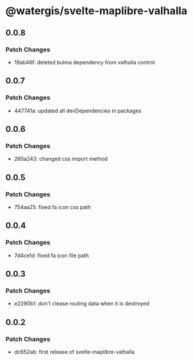 # @watergis/svelte-maplibre-valhalla

## 0.0.8

### Patch Changes

- 19ab46f: deleted bulma dependency from valhalla control

## 0.0.7

### Patch Changes

- 447741a: updated all devDependencies in packages

## 0.0.6

### Patch Changes

- 265a243: changed css import method

## 0.0.5

### Patch Changes

- 754aa25: fixed fa icon css path

## 0.0.4

### Patch Changes

- 7d4ce1d: fixed fa icon file path

## 0.0.3

### Patch Changes

- e2290b1: don't clease routing data when it is destroyed

## 0.0.2

### Patch Changes

- dc652ab: first release of svelte-maplibre-valhalla

